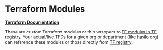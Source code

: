 # Terraform Modules #

[__Terraform Documentation__](https://github.com/samkbit/tf-doc)

These are custom Terraform modules or thin wrappers to [TF modules in TF registry](https://registry.terraform.io/browse/modules?provider=aws). Your actual/live TFCs for a given org or department (like [hasilo org](https://github.com/samkbit/tf-hasilo)) can reference these modules or those directly from [TF registry](https://registry.terraform.io/browse/modules?provider=aws).

